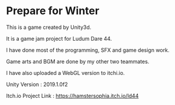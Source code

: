 # Prepare for Winter
 
This is a game created by Unity3d.

It is a game jam project for Ludum Dare 44.

I have done most of the programming, SFX and game design work.

Game arts and BGM are done by my other two teammates.

I have also uploaded a WebGL version to itchi.io.

Unity Version : 2019.1.0f2

Itch.io Project Link : https://hamstersophia.itch.io/ld44
